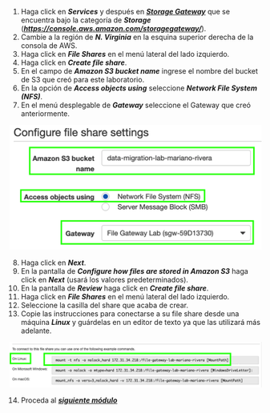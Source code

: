 1. Haga click en **_Services_** y después en [**_Storage Gateway_**](https://console.aws.amazon.com/storagegateway/) que se encuentra bajo la categoría de **_Storage_** (**_https://console.aws.amazon.com/storagegateway/_**).
2. Cambie a la región de **_N. Virginia_** en la esquina superior derecha de la consola de AWS.
3. Haga click en **_File Shares_** en el menú lateral del lado izquierdo.
4. Haga click en **_Create file share_**.
5. En el campo de **_Amazon S3 bucket name_** ingrese el nombre del bucket de S3 que creó para este laboratorio.
6. En la opción de **_Access objects using_** seleccione **_Network File System (NFS)_**.
7. En el menú desplegable de **_Gateway_** seleccione el Gateway que creó anteriormente.

![File Share Settings](images/filesharesettings.png)

8. Haga click en **_Next_**.
9. En la pantalla de **_Configure how files are stored in Amazon S3_** haga click en **_Next_** (usará los valores predeterminados).
10. En la pantalla de **_Review_** haga click en **_Create file share_**.
11. Haga click en **_File Shares_** en el menú lateral del lado izquierdo.
12. Seleccione la casilla del share que acaba de crear.
13. Copie las instrucciones para conectarse a su file share desde una máquina **_Linux_** y guárdelas en un editor de texto ya que las utilizará más adelante.

![Outputs](images/onlinux.png)

14. Proceda al [**_siguiente módulo_**](http://data-migration.oldschool.cloud/mount/)
